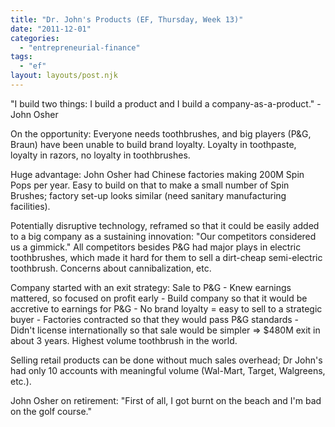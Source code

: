 ```yaml
---
title: "Dr. John's Products (EF, Thursday, Week 13)"
date: "2011-12-01"
categories: 
  - "entrepreneurial-finance"
tags: 
  - "ef"
layout: layouts/post.njk
---
```


"I build two things: I build a product and I build a company-as-a-product." - John Osher

On the opportunity: Everyone needs toothbrushes, and big players (P&G, Braun) have been unable to build brand loyalty. Loyalty in toothpaste, loyalty in razors, no loyalty in toothbrushes.

Huge advantage: John Osher had Chinese factories making 200M Spin Pops per year. Easy to build on that to make a small number of Spin Brushes; factory set-up looks similar (need sanitary manufacturing facilities).

Potentially disruptive technology, reframed so that it could be easily added to a big company as a sustaining innovation: "Our competitors considered us a gimmick." All competitors besides P&G had major plays in electric toothbrushes, which made it hard for them to sell a dirt-cheap semi-electric toothbrush. Concerns about cannibalization, etc.

Company started with an exit strategy: Sale to P&G - Knew earnings mattered, so focused on profit early - Build company so that it would be accretive to earnings for P&G - No brand loyalty = easy to sell to a strategic buyer - Factories contracted so that they would pass P&G standards - Didn't license internationally so that sale would be simpler => $480M exit in about 3 years. Highest volume toothbrush in the world.

Selling retail products can be done without much sales overhead; Dr John's had only 10 accounts with meaningful volume (Wal-Mart, Target, Walgreens, etc.).

John Osher on retirement: "First of all, I got burnt on the beach and I'm bad on the golf course."
